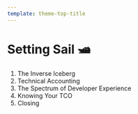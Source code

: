 ```yaml
---
template: theme-top-title
---
```


# Setting Sail 🛥️

1. The Inverse Iceberg
1. Technical Accounting
1. The Spectrum of Developer Experience
1. Knowing Your TCO
1. Closing